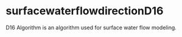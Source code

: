 # surfacewaterflowdirectionD16
D16 Algorithm is an algorithm used for surface water flow modeling. 
